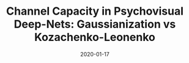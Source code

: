 ---
title: "Channel Capacity in Psychovisual Deep-Nets: Gaussianization vs Kozachenko-Leonenko"
date: "2020-01-17"
speaker: "Jesús Malo"
affiliation: "ISP/UV"
---